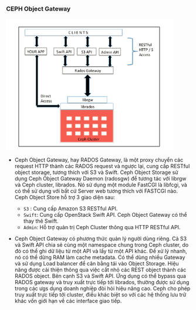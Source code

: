 ### CEPH Object Gateway 

![](../images/24.png)

- Ceph Object Gateway, hay RADOS Gateway, là một proxy chuyển các request HTTP thành các RADOS request và ngược lại, cung cấp RESTful object storage, tương 
thích với S3 và Swift. Ceph Object Storage sử dụng Ceph Object Gateway Daemon (radosgw) để tương tác với librgw và Ceph cluster, librados. Nó sử dụng một 
module FastCGI là libfcgi, và có thể sử dụng với bất cứ Server web tương thích với FASTCGI nào. Ceph Object Store hỗ trợ 3 giao diện sau:

	- ` S3 ` : Cung cấp Amazon S3 RESTful API.
	- ` Swift `: Cung cấp OpenStack Swift API. Ceph Object Gateway có thể thay thê Swift.
	- ` Admin `: Hỗ trợ quản trị Ceph Cluster thông qua HTTP RESTful API.
	

- Ceph Object Gateway có phương thức quản lý người dùng riêng. Cả S3 và Swift API chia sẻ cùng một namespace chung trong Ceph cluster, do đó có thể ghi dữ 
liệu từ một API và lấy từ một API khác. Để xử lý nhanh, nó có thể dừng RAM làm cache metadata. Có thể dùng nhiều Gateway và sử dụng Load balancer để cân 
bằng tải vào Object Storage. Hiệu năng được cải thiện thông qua việc cắt nhỏ các REST object thành các RADOS object. Bên cạnh S3 và Swift API. Ứng dụng có 
thể bypass qua RADOS gateway và truy xuất trực tiếp tới librados, thường được sử dụng trong các ưgs dụng doanh nghiệp đòi hỏi hiệu năng cao. Ceph cho phép 
truy xuất trực tiếp tới cluster, điều khác biệt so với các hệ thống lưu trữ khác vốn giới hạn về các interface giao tiếp.